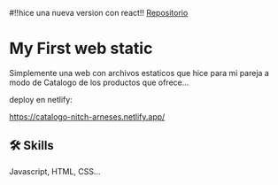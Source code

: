 #‼️hice una nueva version con react‼️
[Repositorio](https://github.com/GustaAltF4/React-Practicas/tree/main/6.2%20-%20Arneses/arneses)

# My First web static

Simplemente una web con archivos estaticos que hice para mi pareja a modo de Catalogo de los productos que ofrece...

deploy en netlify: 

https://catalogo-nitch-arneses.netlify.app/


## 🛠 Skills
Javascript, HTML, CSS...

